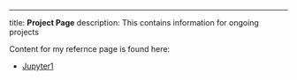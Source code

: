 ---
title: **Project Page**
description:  This contains information for ongoing projects

Content for my refernce page is found here:

 -  [Jupyter1](/Project_Reference/index.md)
